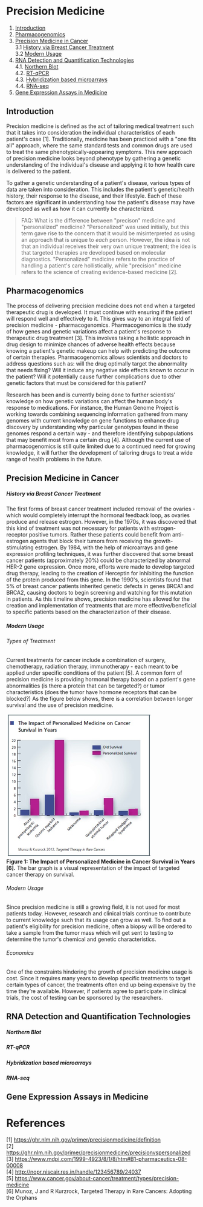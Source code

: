 # Precision Medicine 
1. [Introduction](#1)<br>
2. [Pharmacogenomics](#2)<br>
3. [Precision Medicine in Cancer](#3)<br>
    3.1 [History via Breast Cancer Treatment](#31)<br>
    3.2 [Modern Usage](#32)<br>
4. [RNA Detection and Quantification Technologies](#4)<br>
    4.1. [Northern Blot](#41)<br>
    4.2. [RT-qPCR](#42)<br>
    4.3. [Hybridization based microarrays](#43)<br>
    4.4. [RNA-seq](#44)<br>
5. [Gene Expression Assays in Medicine](#5)<br>



## Introduction<a name="1"></a>

Precision medicine is defined as the act of tailoring medical treatment such that it takes into consideration the individual characteristics of each patient's case [1]. Traditionally, medicine has been practiced with a "one fits all" approach, where the same standard tests and common drugs are used to treat the same phenotypically-appearing symptoms. This new approach of precision medicine looks beyond phenotype by gathering a genetic understanding of the individual's disease and applying it to how health care is delivered to the patient.

To gather a genetic understanding of a patient's disease, various types of data are taken into consideration. This includes the patient's genetic/health history, their response to the disease, and their lifestyle. Each of these factors are significant in understanding how the patient's disease may have developed as well as how it can currently be characterized.

> FAQ: What is the difference between "precison" medicine and "personalized" medicine? "Personalized" was used initially, but this term gave rise to the concern that it would be misinterpreted as using an approach that is unique to _each_ person. However, the idea is not that an individual receives their very own unique treatment; the idea is that targeted therapies are developed based on molecular diagnostics. "Personalized" medicine refers to the practice of handling a patient's care hollistically, while "precision" medicine refers to the science of creating evidence-based medicine [2].

## Pharmacogenomics<a name="2"></a>

The process of delivering precision medicine does not end when a targeted therapeutic drug is developed. It must continue with ensuring if the patient will respond well and effectively to it. This gives way to an integral field of precision medicine - pharmacogenomics. Pharmacogenomics is the study of how genes and genetic variations affect a patient's response to therapeutic drug treatment [3]. This involves taking a hollistic approach in drug design to minimize chances of adverse health effects because knowing a patient's genetic makeup can help with predicting the outcome of certain therapies. Pharmacogenomics allows scientists and doctors to address questions such as: will the drug optimally target the abnormality that needs fixing? Will it induce any negative side effects known to occur in the patient? Will it potentially cause further complications due to other genetic factors that must be considered for this patient?

Research has been and is currently being done to further scientists' knowledge on how genetic variations can affect the human body's response to medications. For instance, the Human Genome Project is working towards combining sequencing information gathered from many genomes with current knowledge on gene functions to enhance drug discovery by understanding why particular genotypes found in these genomes respond a certain way - and therefore identifying subpopulations that may benefit most from a certain drug [4]. Although the current use of pharmacogenomics is still quite limited due to a continued need for growing knowledge, it will further the development of tailoring drugs to treat a wide range of health problems in the future.


## Precision Medicine in Cancer<a name="3"></a>

##### History via Breast Cancer Treatment<a name="31"></a> 

The first forms of breast cancer treatment included removal of the ovaries - which would completely interrupt the hormonal feedback loop, as ovaries produce and release estrogen. However, in the 1970s, it was discovered that this kind of treatment was not necessary for patients with estrogen-receptor positive tumors. Rather these patients could benefit from anti-estrogen agents that block their tumors from receiving the growth-stimulating estrogen. By 1984, with the help of microarrays and gene expression profiling techniques, it was further discovered that some breast cancer patients (approximately 20%) could be characterized by abnormal HER-2 gene expression. Once more, efforts were made to develop targeted drug therapy, leading to the creation of Herceptin for inhibiting the function of the protein produced from this gene. In the 1990's, scientists found that 5% of breast cancer patients inherited genetic defects in genes BRCA1 and BRCA2, causing doctors to begin screening and watching for this mutation in patients. As this timeline shows, precision medicine has allowed for the creation and implementation of treatments that are more effective/beneficial to specific patients based on the characterization of their disease.  

##### Modern Usage<a name="32"></a>

###### Types of Treatment<br>
Current treatments for cancer include a combination of surgery, chemotherapy, radiation therapy, immunotherapy - each meant to be applied under specific conditions of the patient [5]. A common form of precision medicine is providing hormonal therapy based on a patient's gene abnormalities (is there a protein that can be targeted?) or tumor characteristics (does the tumor have hormone receptors that can be blocked?) As the figure below shows, there is a correlation between longer survival and the use of precision medicine.

![bargraph](https://github.com/kmercade/BENG183/blob/master/BENG183-master/unnamed.png "The Impact of Personalized Medicine on Cancer Survival in Years")<br>
**Figure 1: The Impact of Personalized Medicine in Cancer Survival in Years [6].** The bar graph is a visual representation of the impact of targeted cancer therapy on survival.

###### Modern Usage<br>
Since precision medicine is still a growing field, it is not used for most patients today. However, research and clinical trials continue to contribute to current knowledge such that its usage can grow as well. To find out a patient's eligibility for precision medicine, often a biopsy will be ordered to take a sample from the tumor mass which will get sent to testing to determine the tumor's chemical and genetic characteristics.

###### Economics<br>
One of the constraints hindering the growth of precision medicine usage is cost. Since it requires many years to develop specific treatments to target certain types of cancer, the treatments often end up being expensive by the time they’re available. However, if patients agree to participate in clinical trials, the cost of testing can be sponsored by the researchers.

## RNA Detection and Quantification Technologies<a name="4"></a> 

##### Northern Blot<a name="41"></a>

##### RT-qPCR<a name="42"></a>

##### Hybridization based microarrays<a name="43"></a>

##### RNA-seq<a name="44"></a>


## Gene Expression Assays in Medicine<a name="5"></a> 












# References
[1] https://ghr.nlm.nih.gov/primer/precisionmedicine/definition<br>
[2] https://ghr.nlm.nih.gov/primer/precisionmedicine/precisionvspersonalized<br>
[3] https://www.mdpi.com/1999-4923/8/1/8/htm#B1-pharmaceutics-08-00008<br>
[4] http://nopr.niscair.res.in/handle/123456789/24037<br>
[5] https://www.cancer.gov/about-cancer/treatment/types/precision-medicine<br>
[6] Munoz, J and R Kurzrock, Targeted Therapy in Rare Cancers: Adopting the Orphans<br>
